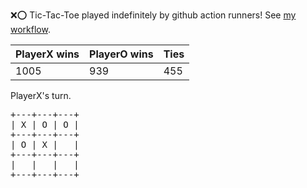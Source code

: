 :x::o: Tic-Tac-Toe played indefinitely by github action runners! See [my workflow](.github/workflows/play.yaml).

|PlayerX wins|PlayerO wins|Ties|
|-|-|-|
|1005|939|455|

PlayerX's turn.

<pre>
+---+---+---+
| X | O | O |
+---+---+---+
| O | X |   |
+---+---+---+
|   |   |   |
+---+---+---+
</pre>